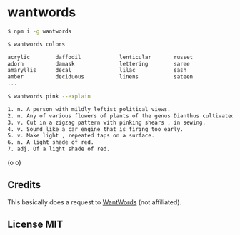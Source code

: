 # wantwords

```sh
$ npm i -g wantwords

$ wantwords colors

acrylic        daffodil            lenticular       russet
adorn          damask              lettering        saree
amaryllis      decal               lilac            sash
amber          deciduous           linens           sateen
...

$ wantwords pink --explain

1. n. A person with mildly leftist political views.
2. n. Any of various flowers of plants of the genus Dianthus cultivated for their fragrant flowers.
3. v. Cut in a zigzag pattern with pinking shears , in sewing.
4. v. Sound like a car engine that is firing too early.
5. v. Make light , repeated taps on a surface.
6. n. A light shade of red.
7. adj. Of a light shade of red.
```

(o o)

## Credits

This basically does a request to [WantWords](https://wantwords.net/) (not affiliated).

## License MIT

